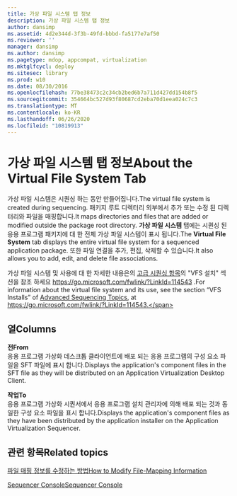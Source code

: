 ```yaml
---
title: 가상 파일 시스템 탭 정보
description: 가상 파일 시스템 탭 정보
author: dansimp
ms.assetid: 4d2e344d-3f3b-49fd-bbbd-fa5177e7af50
ms.reviewer: ''
manager: dansimp
ms.author: dansimp
ms.pagetype: mdop, appcompat, virtualization
ms.mktglfcycl: deploy
ms.sitesec: library
ms.prod: w10
ms.date: 08/30/2016
ms.openlocfilehash: 77be38473c2c34cb2bed6b7a711d427dd154b8f5
ms.sourcegitcommit: 354664bc527d93f80687cd2eba70d1eea024c7c3
ms.translationtype: MT
ms.contentlocale: ko-KR
ms.lasthandoff: 06/26/2020
ms.locfileid: "10819913"
---
```

# <span data-ttu-id="4382b-103">가상 파일 시스템 탭 정보</span><span class="sxs-lookup"><span data-stu-id="4382b-103">About the Virtual File System Tab</span></span>


<span data-ttu-id="4382b-104">가상 파일 시스템은 시퀀싱 하는 동안 만들어집니다.</span><span class="sxs-lookup"><span data-stu-id="4382b-104">The virtual file system is created during sequencing.</span></span> <span data-ttu-id="4382b-105">패키지 루트 디렉터리 외부에서 추가 또는 수정 된 디렉터리와 파일을 매핑합니다.</span><span class="sxs-lookup"><span data-stu-id="4382b-105">It maps directories and files that are added or modified outside the package root directory.</span></span> <span data-ttu-id="4382b-106">**가상 파일 시스템** 탭에는 시퀀싱 된 응용 프로그램 패키지에 대 한 전체 가상 파일 시스템이 표시 됩니다.</span><span class="sxs-lookup"><span data-stu-id="4382b-106">The **Virtual File System** tab displays the entire virtual file system for a sequenced application package.</span></span> <span data-ttu-id="4382b-107">또한 파일 연결을 추가, 편집, 삭제할 수 있습니다.</span><span class="sxs-lookup"><span data-stu-id="4382b-107">It also allows you to add, edit, and delete file associations.</span></span>

<span data-ttu-id="4382b-108">가상 파일 시스템 및 사용에 대 한 자세한 내용은의 [고급 시퀀싱 항목](https://go.microsoft.com/fwlink/?LinkId=114543)의 "VFS 설치" 섹션을 참조 하세요 https://go.microsoft.com/fwlink/?LinkId=114543 .</span><span class="sxs-lookup"><span data-stu-id="4382b-108">For information about the virtual file system and its use, see the section “VFS Installs” of [Advanced Sequencing Topics](https://go.microsoft.com/fwlink/?LinkId=114543), at https://go.microsoft.com/fwlink/?LinkId=114543.</span></span>

## <span data-ttu-id="4382b-109">열</span><span class="sxs-lookup"><span data-stu-id="4382b-109">Columns</span></span>


<a href="" id="from"></a>**<span data-ttu-id="4382b-110">전</span><span class="sxs-lookup"><span data-stu-id="4382b-110">From</span></span>**  
<span data-ttu-id="4382b-111">응용 프로그램 가상화 데스크톱 클라이언트에 배포 되는 응용 프로그램의 구성 요소 파일을 SFT 파일에 표시 합니다.</span><span class="sxs-lookup"><span data-stu-id="4382b-111">Displays the application's component files in the SFT file as they will be distributed on an Application Virtualization Desktop Client.</span></span>

<a href="" id="to"></a>**<span data-ttu-id="4382b-112">작업</span><span class="sxs-lookup"><span data-stu-id="4382b-112">To</span></span>**  
<span data-ttu-id="4382b-113">응용 프로그램 가상화 시퀀서에서 응용 프로그램 설치 관리자에 의해 배포 되는 것과 동일한 구성 요소 파일을 표시 합니다.</span><span class="sxs-lookup"><span data-stu-id="4382b-113">Displays the application's component files as they have been distributed by the application installer on the Application Virtualization Sequencer.</span></span>

## <span data-ttu-id="4382b-114">관련 항목</span><span class="sxs-lookup"><span data-stu-id="4382b-114">Related topics</span></span>


[<span data-ttu-id="4382b-115">파일 매핑 정보를 수정하는 방법</span><span class="sxs-lookup"><span data-stu-id="4382b-115">How to Modify File-Mapping Information</span></span>](how-to-modify-file-mapping-information.md)

[<span data-ttu-id="4382b-116">Sequencer Console</span><span class="sxs-lookup"><span data-stu-id="4382b-116">Sequencer Console</span></span>](sequencer-console.md)

 

 





